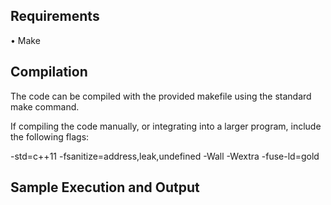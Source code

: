 ## Requirements
• Make

## Compilation
The code can be compiled with the provided makefile using the standard make command.

If compiling the code manually, or integrating into a larger program, include the following flags: 

-std=c++11 -fsanitize=address,leak,undefined -Wall -Wextra -fuse-ld=gold

## Sample Execution and Output
